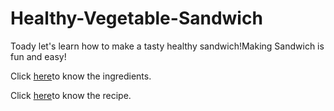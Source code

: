 # Healthy-Vegetable-Sandwich

Toady let's learn how to make a tasty healthy sandwich!Making Sandwich is fun and easy!

Click [here]( https://monikavarshini.github.io/Healthy-Vegetable-Sandwich/ingredient.md)to know the ingredients.

Click [here]( https://monikavarshini.github.io/Healthy-Vegetable-Sandwich/recipe.md)to know the recipe.
